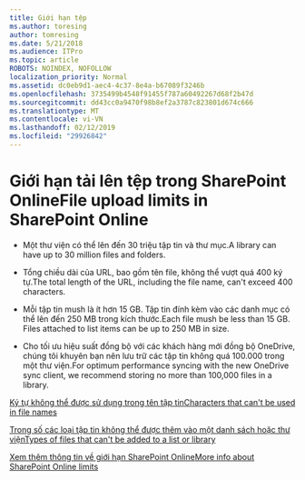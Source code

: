 ```yaml
---
title: Giới hạn tệp
ms.author: toresing
author: tomresing
ms.date: 5/21/2018
ms.audience: ITPro
ms.topic: article
ROBOTS: NOINDEX, NOFOLLOW
localization_priority: Normal
ms.assetid: dc0eb9d1-aec4-4c37-8e4a-b67089f3246b
ms.openlocfilehash: 3735499b4548f91455f787a60492267d68f2b47d
ms.sourcegitcommit: dd43cc0a9470f98b8ef2a3787c823801d674c666
ms.translationtype: MT
ms.contentlocale: vi-VN
ms.lasthandoff: 02/12/2019
ms.locfileid: "29926842"
---
```

# <a name="file-upload-limits-in-sharepoint-online"></a><span data-ttu-id="7ad75-102">Giới hạn tải lên tệp trong SharePoint Online</span><span class="sxs-lookup"><span data-stu-id="7ad75-102">File upload limits in SharePoint Online</span></span>

- <span data-ttu-id="7ad75-103">Một thư viện có thể lên đến 30 triệu tập tin và thư mục.</span><span class="sxs-lookup"><span data-stu-id="7ad75-103">A library can have up to 30 million files and folders.</span></span>
    
- <span data-ttu-id="7ad75-104">Tổng chiều dài của URL, bao gồm tên file, không thể vượt quá 400 ký tự.</span><span class="sxs-lookup"><span data-stu-id="7ad75-104">The total length of the URL, including the file name, can't exceed 400 characters.</span></span>
    
- <span data-ttu-id="7ad75-p101">Mỗi tập tin mush là ít hơn 15 GB. Tập tin đính kèm vào các danh mục có thể lên đến 250 MB trong kích thước.</span><span class="sxs-lookup"><span data-stu-id="7ad75-p101">Each file mush be less than 15 GB. Files attached to list items can be up to 250 MB in size.</span></span>
    
- <span data-ttu-id="7ad75-107">Cho tối ưu hiệu suất đồng bộ với các khách hàng mới đồng bộ OneDrive, chúng tôi khuyên bạn nên lưu trữ các tập tin không quá 100.000 trong một thư viện.</span><span class="sxs-lookup"><span data-stu-id="7ad75-107">For optimum performance syncing with the new OneDrive sync client, we recommend storing no more than 100,000 files in a library.</span></span> 
    
[<span data-ttu-id="7ad75-108">Ký tự không thể được sử dụng trong tên tập tin</span><span class="sxs-lookup"><span data-stu-id="7ad75-108">Characters that can't be used in file names</span></span>](https://go.microsoft.com/fwlink/?linkid=866430)
  
[<span data-ttu-id="7ad75-109">Trong số các loại tập tin không thể được thêm vào một danh sách hoặc thư viện</span><span class="sxs-lookup"><span data-stu-id="7ad75-109">Types of files that can't be added to a list or library</span></span>](https://go.microsoft.com/fwlink/?linkid=273757)
  
[<span data-ttu-id="7ad75-110">Xem thêm thông tin về giới hạn SharePoint Online</span><span class="sxs-lookup"><span data-stu-id="7ad75-110">More info about SharePoint Online limits</span></span>](https://go.microsoft.com/fwlink/?linkid=271273)
  

